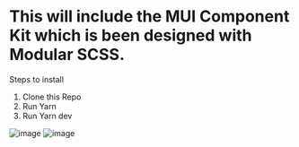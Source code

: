 # This will include the MUI Component Kit which is been designed with Modular SCSS.

Steps to install
1) Clone this Repo
2) Run Yarn
3) Run Yarn dev

![image](https://github.com/user-attachments/assets/2c674b1d-d0a8-40be-a575-8a4a59ace5da) ![image](https://github.com/user-attachments/assets/ca984ce1-5cc4-464d-94f8-c2f0d7816caf)

